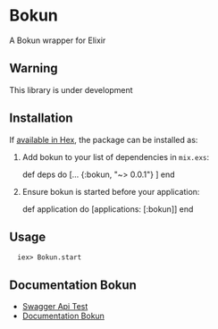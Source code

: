 # Bokun

  A Bokun wrapper for Elixir

## Warning
  This library is under development

## Installation

If [available in Hex](https://hex.pm/docs/publish), the package can be installed as:

  1. Add bokun to your list of dependencies in `mix.exs`:

        def deps do
          [...
            {:bokun, "~> 0.0.1"}
          ]
        end

  2. Ensure bokun is started before your application:

        def application do
          [applications: [:bokun]]
        end

## Usage
```
  iex> Bokun.start
```
## Documentation Bokun
  * [Swagger Api Test](https://bokun.github.io/api-docs)
  * [Documentation Bokun](https://docs.google.com/document/d/1tkLLqeAvVtRrDpsM1uJZJvhHg3EfsMw1z_SN8Lbe2Rs/pub)
